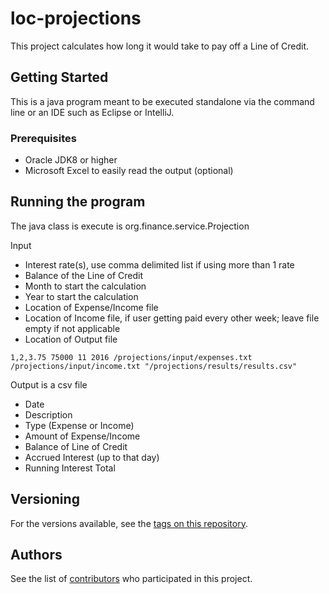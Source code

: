 # loc-projections

This project calculates how long it would take to pay off a Line of Credit.

## Getting Started

This is a java program meant to be executed standalone via the command line or an IDE such as Eclipse or IntelliJ.

### Prerequisites

* Oracle JDK8 or higher
* Microsoft Excel to easily read the output (optional)

## Running the program

The java class is execute is org.finance.service.Projection

Input
* Interest rate(s), use comma delimited list if using more than 1 rate
* Balance of the Line of Credit
* Month to start the calculation
* Year to start the calculation
* Location of Expense/Income file
* Location of Income file, if user getting paid every other week; leave file empty if not applicable
* Location of Output file

```
1,2,3.75 75000 11 2016 /projections/input/expenses.txt /projections/input/income.txt "/projections/results/results.csv"
```

Output is a csv file
* Date
* Description
* Type (Expense or Income)
* Amount of Expense/Income
* Balance of Line of Credit
* Accrued Interest (up to that day)
* Running Interest Total

## Versioning

For the versions available, see the [tags on this repository](https://github.com/your/project/tags). 

## Authors

See the list of [contributors](https://github.com/your/project/contributors) who participated in this project.


